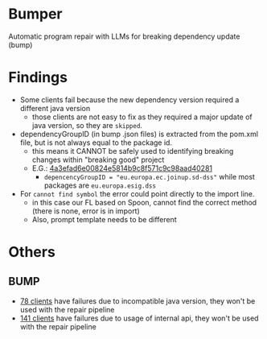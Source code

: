 # Bumper
Automatic program repair with LLMs for breaking dependency update (bump)

# Findings
- Some clients fail because the new dependency version required a different java version
  - those clients are not easy to fix as they required a major update of java version, so they are `skipped`.
- dependencyGroupID (in bump .json files) is extracted from the pom.xml file, but is not always equal to the package id.
  - this means it CANNOT be safely used to identifying breaking changes within "breaking good" project
  - E.G.: [4a3efad6e00824e5814b9c8f571c9c98aad40281](benchmarks/bump/repository/data/benchmark/4a3efad6e00824e5814b9c8f571c9c98aad40281.json)
    - `depencencyGroupID = "eu.europa.ec.joinup.sd-dss"` while most packages are `eu.europa.esig.dss`
- For `cannot find symbol` the error could point directly to the import line.
  - in this case our FL based on Spoon, cannot find the correct method (there is none, error is in import)
  - Also, prompt template needs to be different


# Others
## BUMP
- [78 clients](./benchmarks/bump/analysis/clients_failing_due_to_java_version.txt) have failures due to incompatible java version, they won't be used with the repair pipeline
- [141 clients](./benchmarks/bump/analysis/clients_failing_due_to_internal_apis.txt) have failures due to usage of internal api, they won't be used with the repair pipeline
